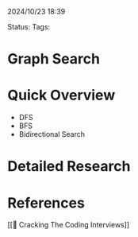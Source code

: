 2024/10/23
18:39

Status:
Tags:
# Graph Search


# Quick Overview
- DFS
- BFS 
- Bidirectional Search 

# Detailed Research



# References

[[📙 Cracking The Coding Interviews]]